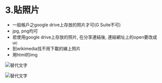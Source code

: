 # 3.貼照片


*   一般帳戶之google drive上存放的照片才可(G Suite不可)
*   jpg, png均可
*   若使用google drive上存放的照片, 在分享連結後, 連結網址上的open要改成uc
*   到wikimedia找不用下載的線上照片
*   用html的img 

![替代文字](https://drive.google.com/uc?id=11FiE84wLhAcwMh6OYSScF0PLKtEQEmBX)

![替代文字](https://raw.githubusercontent.com/tewei0328/AI/master/%E5%96%AE%E5%85%832/python%20top1.PNG)
